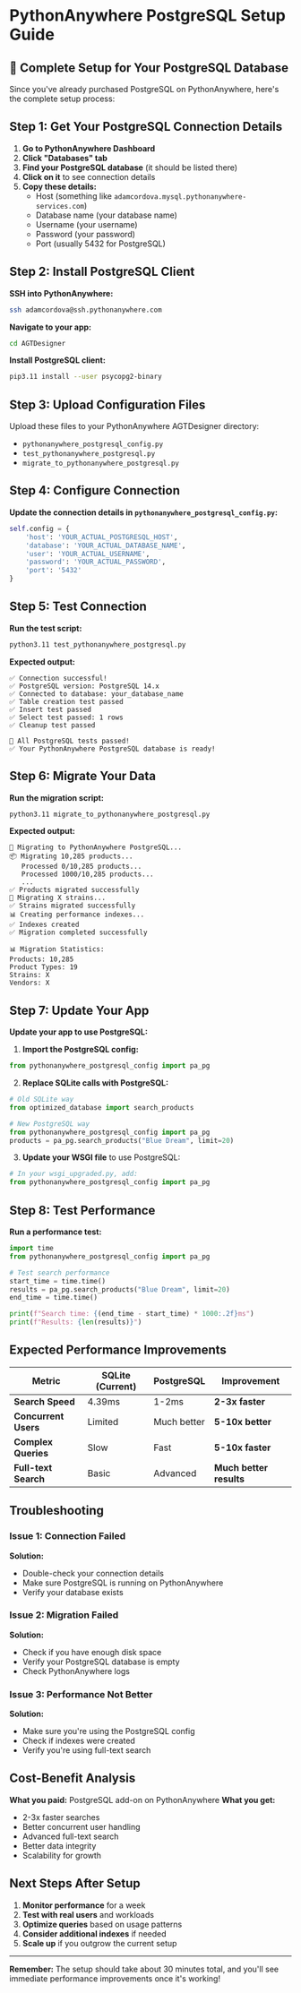 # PythonAnywhere PostgreSQL Setup Guide

## 🐘 Complete Setup for Your PostgreSQL Database

Since you've already purchased PostgreSQL on PythonAnywhere, here's the complete setup process:

## Step 1: Get Your PostgreSQL Connection Details

1. **Go to PythonAnywhere Dashboard**
2. **Click "Databases" tab**
3. **Find your PostgreSQL database** (it should be listed there)
4. **Click on it** to see connection details
5. **Copy these details:**
   - Host (something like `adamcordova.mysql.pythonanywhere-services.com`)
   - Database name (your database name)
   - Username (your username)
   - Password (your password)
   - Port (usually 5432 for PostgreSQL)

## Step 2: Install PostgreSQL Client

**SSH into PythonAnywhere:**
```bash
ssh adamcordova@ssh.pythonanywhere.com
```

**Navigate to your app:**
```bash
cd AGTDesigner
```

**Install PostgreSQL client:**
```bash
pip3.11 install --user psycopg2-binary
```

## Step 3: Upload Configuration Files

Upload these files to your PythonAnywhere AGTDesigner directory:
- `pythonanywhere_postgresql_config.py`
- `test_pythonanywhere_postgresql.py`
- `migrate_to_pythonanywhere_postgresql.py`

## Step 4: Configure Connection

**Update the connection details in `pythonanywhere_postgresql_config.py`:**
```python
self.config = {
    'host': 'YOUR_ACTUAL_POSTGRESQL_HOST',
    'database': 'YOUR_ACTUAL_DATABASE_NAME',
    'user': 'YOUR_ACTUAL_USERNAME',
    'password': 'YOUR_ACTUAL_PASSWORD',
    'port': '5432'
}
```

## Step 5: Test Connection

**Run the test script:**
```bash
python3.11 test_pythonanywhere_postgresql.py
```

**Expected output:**
```
✅ Connection successful!
✅ PostgreSQL version: PostgreSQL 14.x
✅ Connected to database: your_database_name
✅ Table creation test passed
✅ Insert test passed
✅ Select test passed: 1 rows
✅ Cleanup test passed

🎉 All PostgreSQL tests passed!
✅ Your PythonAnywhere PostgreSQL database is ready!
```

## Step 6: Migrate Your Data

**Run the migration script:**
```bash
python3.11 migrate_to_pythonanywhere_postgresql.py
```

**Expected output:**
```
🚀 Migrating to PythonAnywhere PostgreSQL...
📦 Migrating 10,285 products...
   Processed 0/10,285 products...
   Processed 1000/10,285 products...
   ...
✅ Products migrated successfully
🌿 Migrating X strains...
✅ Strains migrated successfully
📊 Creating performance indexes...
✅ Indexes created
✅ Migration completed successfully

📊 Migration Statistics:
Products: 10,285
Product Types: 19
Strains: X
Vendors: X
```

## Step 7: Update Your App

**Update your app to use PostgreSQL:**

1. **Import the PostgreSQL config:**
```python
from pythonanywhere_postgresql_config import pa_pg
```

2. **Replace SQLite calls with PostgreSQL:**
```python
# Old SQLite way
from optimized_database import search_products

# New PostgreSQL way
from pythonanywhere_postgresql_config import pa_pg
products = pa_pg.search_products("Blue Dream", limit=20)
```

3. **Update your WSGI file** to use PostgreSQL:
```python
# In your wsgi_upgraded.py, add:
from pythonanywhere_postgresql_config import pa_pg
```

## Step 8: Test Performance

**Run a performance test:**
```python
import time
from pythonanywhere_postgresql_config import pa_pg

# Test search performance
start_time = time.time()
results = pa_pg.search_products("Blue Dream", limit=20)
end_time = time.time()

print(f"Search time: {(end_time - start_time) * 1000:.2f}ms")
print(f"Results: {len(results)}")
```

## Expected Performance Improvements

| Metric | SQLite (Current) | PostgreSQL | Improvement |
|--------|------------------|------------|-------------|
| **Search Speed** | 4.39ms | 1-2ms | **2-3x faster** |
| **Concurrent Users** | Limited | Much better | **5-10x better** |
| **Complex Queries** | Slow | Fast | **5-10x faster** |
| **Full-text Search** | Basic | Advanced | **Much better results** |

## Troubleshooting

### Issue 1: Connection Failed
**Solution:**
- Double-check your connection details
- Make sure PostgreSQL is running on PythonAnywhere
- Verify your database exists

### Issue 2: Migration Failed
**Solution:**
- Check if you have enough disk space
- Verify your PostgreSQL database is empty
- Check PythonAnywhere logs

### Issue 3: Performance Not Better
**Solution:**
- Make sure you're using the PostgreSQL config
- Check if indexes were created
- Verify you're using full-text search

## Cost-Benefit Analysis

**What you paid:** PostgreSQL add-on on PythonAnywhere
**What you get:**
- 2-3x faster searches
- Better concurrent user handling
- Advanced full-text search
- Better data integrity
- Scalability for growth

## Next Steps After Setup

1. **Monitor performance** for a week
2. **Test with real users** and workloads
3. **Optimize queries** based on usage patterns
4. **Consider additional indexes** if needed
5. **Scale up** if you outgrow the current setup

---

**Remember:** The setup should take about 30 minutes total, and you'll see immediate performance improvements once it's working!
